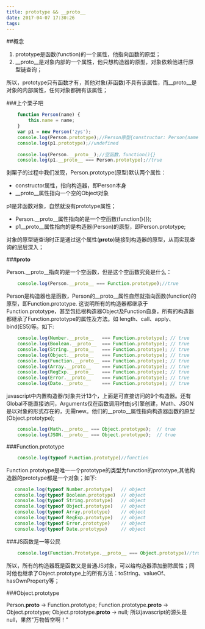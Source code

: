 ```yaml
---
title: prototype && __proto__
date: 2017-04-07 17:30:26
tags:
---
```

##概念

1. prototype是函数(function)的一个属性，他指向函数的原型；
2. __proto__是对象内部的一个属性，他只想构造器的原型，对象依赖他进行原型链查询；

所以，prototype只有函数才有，其他对象(非函数)不具有该属性，而__proto__是对象的内部属性，任何对象都拥有该属性；

###上个栗子吧

```javascript
    function Person(name) {
        this.name = name;
    }
    var p1 = new Person('zys');
    console.log(Person.prototype);//Person原型{constructor: Person(name),__proto__: Object}
    console.log(p1.prototype);//undefined
    
    console.log(Person.__proto__);//空函数，function(){}
    console.log(p1.__proto__ === Person.prototype);//true
```
剥栗子的过程中我们发现，Person.prototype(原型)默认两个属性：
* constructor属性，指向构造器，即Person本身
* __proto__属性指向一个空的Object对象

p1是非函数对象，自然就没有prototype属性；

* Person.__proto__属性指向的是一个空函数(function(){});
* p1__proto__属性指向的是构造器(Person)的原型，即Person.prototype;

对象的原型链查询时正是通过这个属性(__proto__)链接到构造器的原型，从而实现查询的层层深入；

###__proto__

Person.__proto__指向的是一个空函数，但是这个空函数究竟是什么：
```javascript
    console.log(Person.__proto__ === Function.prototype);//true
```
Person是构造器也是函数，Person的__proto__属性自然就指向函数(function)的原型，即Function.prototype.
这说明所有的构造器都继承于Function.prototype，甚至包括根构造器Object及Function自身，所有的构造器都继承了Function.prototype的属性及方法。如
length、call、apply、bind(ES5)等。如下:
```javascript
    console.log(Number.__proto__   === Function.prototype); // true
    console.log(Boolean.__proto__  === Function.prototype); // true
    console.log(String.__proto__   === Function.prototype); // true
    console.log(Object.__proto__   === Function.prototype); // true
    console.log(Function.__proto__ === Function.prototype); // true
    console.log(Array.__proto__    === Function.prototype); // true
    console.log(RegExp.__proto__   === Function.prototype); // true
    console.log(Error.__proto__    === Function.prototype); // true
    console.log(Date.__proto__     === Function.prototype); // true
```
javascript中内置构造器/对象共计13个，上面是可直接访问的9个构造器。还有Global不能直接访问，Arguments仅在函数调用时由js引擎创建，Math、JSON
是以对象的形式存在的，无需new。他们的__proto__属性指向构造器函数的原型(Object.prototype);
```javascript
    console.log(Math.__proto__ === Object.prototype);  // true
    console.log(JSON.__proto__ === Object.prototype);  // true
```

###Function.prototype
```javascript
    console.log(typeof Function.prototype)//function
```
Function.prototype是唯一一个prototype的类型为function的prototype,其他构造器的prototype都是一个对象；如下:
```javascript
   console.log(typeof Number.prototype)   // object
   console.log(typeof Boolean.prototype)  // object
   console.log(typeof String.prototype)   // object
   console.log(typeof Object.prototype)   // object
   console.log(typeof Array.prototype)    // object
   console.log(typeof RegExp.prototype)   // object
   console.log(typeof Error.prototype)    // object
   console.log(typeof Date.prototype)     // object 
```

###JS函数是一等公民
```javascript
    console.log(Function.Prototype.__proto__ === Object.prototype)//true
```
所以，所有的构造器既是函数又是普通JS对象，可以给构造器添加删除属性；同时他也继承了Object.prototype上的所有方法：toString、valueOf、hasOwnProperty等；

###Object.prototype

Person.__proto__ -> Function.prototype;
Function.prototype.__proto__ -> Object.prototype;
Object.prototype.__proto__ -> null;
所以javascript的源头是null，果然"万物皆空啊！"
